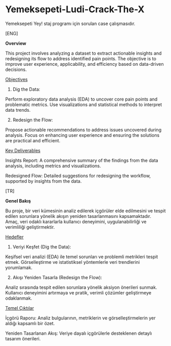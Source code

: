 # Yemeksepeti-Ludi-Crack-The-X
Yemeksepeti Yey! staj programı için sorulan case çalışmasıdır.


[ENG]

**Overview**

This project involves analyzing a dataset to extract actionable insights and redesigning its flow to address identified pain points. The objective is to improve user experience, applicability, and efficiency based on data-driven decisions.

<ins>Objectives</ins>

1. Dig the Data:

Perform exploratory data analysis (EDA) to uncover core pain points and problematic metrics.
Use visualizations and statistical methods to interpret data trends.

2. Redesign the Flow:

Propose actionable recommendations to address issues uncovered during analysis.
Focus on enhancing user experience and ensuring the solutions are practical and efficient.

<ins>Key Deliverables</ins>

Insights Report: A comprehensive summary of the findings from the data analysis, including metrics and visualizations.

Redesigned Flow: Detailed suggestions for redesigning the workflow, supported by insights from the data.

[TR]

**Genel Bakış**

Bu proje, bir veri kümesinin analiz edilerek içgörüler elde edilmesini ve tespit edilen sorunlara yönelik akışın yeniden tasarlanmasını kapsamaktadır. Amaç, veri odaklı kararlarla kullanıcı deneyimini, uygulanabilirliği ve verimliliği geliştirmektir.

<ins>Hedefler</ins>

1. Veriyi Keşfet (Dig the Data):

Keşifsel veri analizi (EDA) ile temel sorunları ve problemli metrikleri tespit etmek.
Görselleştirme ve istatistiksel yöntemlerle veri trendlerini yorumlamak.

2. Akışı Yeniden Tasarla (Redesign the Flow):

Analiz sırasında tespit edilen sorunlara yönelik aksiyon önerileri sunmak.
Kullanıcı deneyimini artırmaya ve pratik, verimli çözümler geliştirmeye odaklanmak.

<ins>Temel Çıktılar</ins>

İçgörü Raporu: Analiz bulgularının, metriklerin ve görselleştirmelerin yer aldığı kapsamlı bir özet.

Yeniden Tasarlanan Akış: Veriye dayalı içgörülerle desteklenen detaylı tasarım önerileri.

